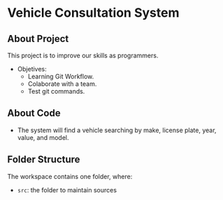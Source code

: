 # Vehicle Consultation System

## About Project

This project is to improve our skills as programmers.

- Objetives:
    - Learning Git Workflow.
    - Colaborate with a team.
    - Test git commands.

## About Code

- The system will find a vehicle searching by make, license plate, year, value, and model.

## **Folder Structure**

The workspace contains one folder, where:

- `src`: the folder to maintain sources